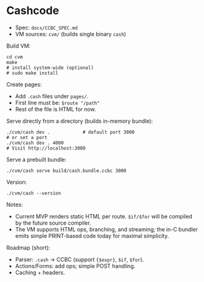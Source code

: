 # Cashcode

- Spec: `docs/CCBC_SPEC.md`
- VM sources: `cvm/` (builds single binary `cash`)

Build VM:
```
cd cvm
make
# install system-wide (optional)
# sudo make install
```

Create pages:
- Add `.cash` files under `pages/`.
- First line must be: `$route "/path"`
- Rest of the file is HTML for now.

Serve directly from a directory (builds in-memory bundle):
```
./cvm/cash dev .            # default port 3000
# or set a port
./cvm/cash dev . 4000
# Visit http://localhost:3000
```

Serve a prebuilt bundle:
```
./cvm/cash serve build/cash.bundle.ccbc 3000
```

Version:
```
./cvm/cash --version
```

Notes:
- Current MVP renders static HTML per route. `$if/$for` will be compiled by the future source compiler.
- The VM supports HTML ops, branching, and streaming; the in-C bundler emits simple PRINT-based code today for maximal simplicity.

Roadmap (short):
- Parser: `.cash` → CCBC (support `{$expr}`, `$if`, `$for`).
- Actions/Forms: add ops; simple POST handling.
- Caching + headers.
